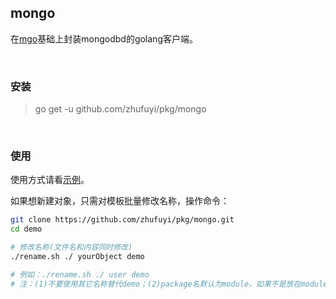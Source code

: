 ## mongo

在[mgo](https://github.com/globalsign/mgo)基础上封装mongodbd的golang客户端。

<br>

### 安装

> go get -u github.com/zhufuyi/pkg/mongo

<br>

### 使用

使用方式请看[示例](./demo)。

如果想新建对象，只需对模板批量修改名称，操作命令：

```bash
git clone https://github.com/zhufuyi/pkg/mongo.git
cd demo

# 修改名称(文件名和内容同时修改)
./rename.sh ./ yourObject demo

# 例如：./rename.sh ./ user demo
# 注：(1)不要使用其它名称替代demo；(2)package名默认为module，如果不是放在module目录下，需要手动更改。
```

<br>
